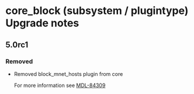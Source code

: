 # core_block (subsystem / plugintype) Upgrade notes

## 5.0rc1

### Removed

- Removed block_mnet_hosts plugin from core

  For more information see [MDL-84309](https://tracker.moodle.org/browse/MDL-84309)

